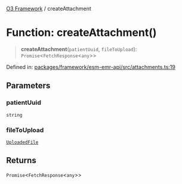 [O3 Framework](../API.md) / createAttachment

# Function: createAttachment()

> **createAttachment**(`patientUuid`, `fileToUpload`): `Promise`\<`FetchResponse`\<`any`\>\>

Defined in: [packages/framework/esm-emr-api/src/attachments.ts:19](https://github.com/openmrs/openmrs-esm-core/blob/85cde3ce59cd3d29230c98040a3f53525e808725/packages/framework/esm-emr-api/src/attachments.ts#L19)

## Parameters

### patientUuid

`string`

### fileToUpload

[`UploadedFile`](../interfaces/UploadedFile.md)

## Returns

`Promise`\<`FetchResponse`\<`any`\>\>
